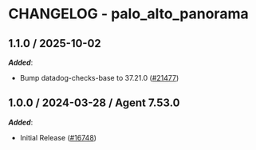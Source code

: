 # CHANGELOG - palo_alto_panorama

<!-- towncrier release notes start -->

## 1.1.0 / 2025-10-02

***Added***:

* Bump datadog-checks-base to 37.21.0 ([#21477](https://github.com/DataDog/integrations-core/pull/21477))

## 1.0.0 / 2024-03-28 / Agent 7.53.0

***Added***:

* Initial Release ([#16748](https://github.com/DataDog/integrations-core/pull/16748))
